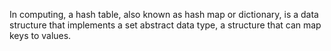 In computing, a hash table, also known as hash map or dictionary, is a data structure that implements a set abstract data type, a structure that can map keys to values.

